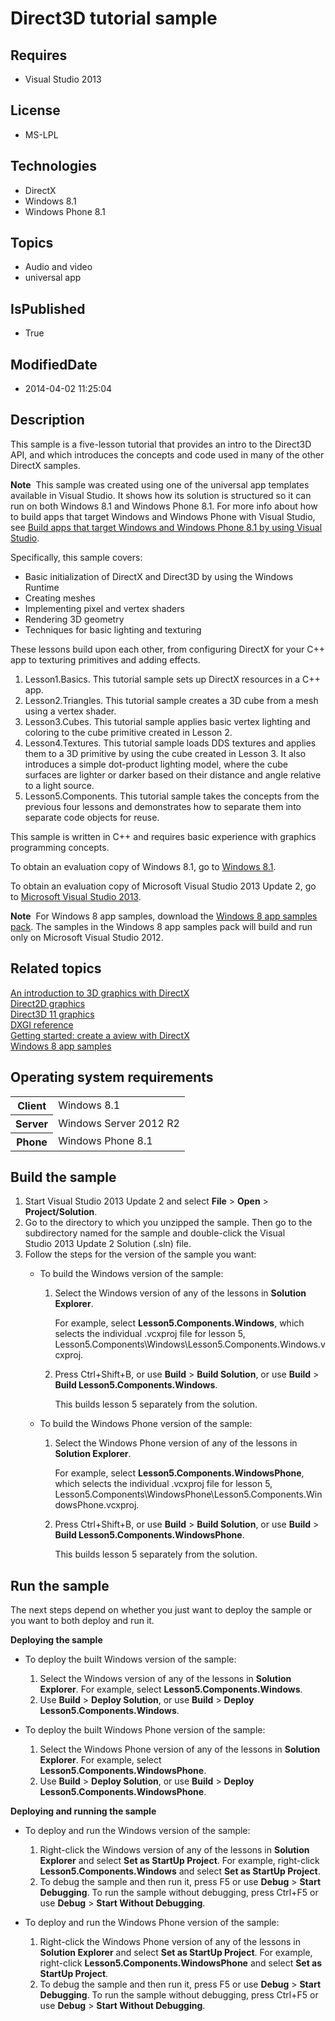 # Direct3D tutorial sample
## Requires
* Visual Studio 2013
## License
* MS-LPL
## Technologies
* DirectX
* Windows 8.1
* Windows Phone 8.1
## Topics
* Audio and video
* universal app
## IsPublished
* True
## ModifiedDate
* 2014-04-02 11:25:04
## Description

<div id="mainSection">
<p>This sample is a five-lesson tutorial that provides an intro to the Direct3D API, and which introduces the concepts and code used in many of the other DirectX samples.
</p>
<p class="note"><b>Note</b>&nbsp;&nbsp;This sample was created using one of the universal app templates available in Visual Studio. It shows how its solution is structured so it can run on both Windows&nbsp;8.1 and Windows Phone 8.1. For more info about how to build apps
 that target Windows and Windows Phone with Visual Studio, see <a href="http://msdn.microsoft.com/library/windows/apps/dn609832">
Build apps that target Windows and Windows Phone 8.1 by using Visual Studio</a>.</p>
<p>Specifically, this sample covers:</p>
<ul>
<li>Basic initialization of DirectX and Direct3D by using the Windows Runtime </li><li>Creating meshes </li><li>Implementing pixel and vertex shaders </li><li>Rendering 3D geometry </li><li>Techniques for basic lighting and texturing </li></ul>
<p></p>
<p>These lessons build upon each other, from configuring DirectX for your C&#43;&#43; app to texturing primitives and adding effects.
</p>
<ol>
<li>Lesson1.Basics. This tutorial sample sets up DirectX resources in a C&#43;&#43; app. </li><li>Lesson2.Triangles. This tutorial sample creates a 3D cube from a mesh using a vertex shader.
</li><li>Lesson3.Cubes. This tutorial sample applies basic vertex lighting and coloring to the cube primitive created in Lesson 2.
</li><li>Lesson4.Textures. This tutorial sample loads DDS textures and applies them to a 3D primitive by using the cube created in Lesson 3. It also introduces a simple dot-product lighting model, where the cube surfaces are lighter or darker based on their distance
 and angle relative to a light source. </li><li>Lesson5.Components. This tutorial sample takes the concepts from the previous four lessons and demonstrates how to separate them into separate code objects for reuse.
</li></ol>
<p></p>
<p>This sample is written in C&#43;&#43; and requires basic experience with graphics programming concepts.</p>
<p>To obtain an evaluation copy of Windows&nbsp;8.1, go to <a href="http://go.microsoft.com/fwlink/p/?linkid=301696">
Windows&nbsp;8.1</a>.</p>
<p>To obtain an evaluation copy of Microsoft Visual Studio&nbsp;2013 Update&nbsp;2, go to <a href="http://go.microsoft.com/fwlink/p/?linkid=301697">
Microsoft Visual Studio&nbsp;2013</a>.</p>
<p></p>
<p class="note"><b>Note</b>&nbsp;&nbsp;For Windows&nbsp;8 app samples, download the <a href="http://go.microsoft.com/fwlink/p/?LinkId=301698">
Windows&nbsp;8 app samples pack</a>. The samples in the Windows&nbsp;8 app samples pack will build and run only on Microsoft Visual Studio&nbsp;2012.</p>
<p></p>
<h2><a id="related_topics"></a>Related topics</h2>
<dl><dt><a href="http://msdn.microsoft.com/library/windows/apps/hh465137">An introduction to 3D graphics with DirectX</a>
</dt><dt><a href="http://msdn.microsoft.com/library/windows/apps/dd370987">Direct2D graphics</a>
</dt><dt><a href="http://msdn.microsoft.com/library/windows/apps/ff476080">Direct3D 11 graphics</a>
</dt><dt><a href="http://msdn.microsoft.com/library/windows/apps/bb205169">DXGI reference</a>
</dt><dt><a href="http://msdn.microsoft.com/library/windows/apps/br229580">Getting started: create a aview with DirectX</a>
</dt><dt><a href="http://go.microsoft.com/fwlink/p/?LinkID=227694">Windows 8 app samples</a>
</dt></dl>
<h2>Operating system requirements</h2>
<table>
<tbody>
<tr>
<th>Client</th>
<td><dt>Windows&nbsp;8.1 </dt></td>
</tr>
<tr>
<th>Server</th>
<td><dt>Windows Server&nbsp;2012&nbsp;R2 </dt></td>
</tr>
<tr>
<th>Phone</th>
<td><dt>Windows Phone 8.1 </dt></td>
</tr>
</tbody>
</table>
<h2>Build the sample</h2>
<p></p>
<ol>
<li>Start Visual Studio&nbsp;2013 Update&nbsp;2 and select <b>File</b> &gt; <b>Open</b> &gt;
<b>Project/Solution</b>. </li><li>Go to the directory to which you unzipped the sample. Then go to the subdirectory named for the sample and double-click the Visual Studio&nbsp;2013 Update&nbsp;2 Solution (.sln) file.
</li><li>Follow the steps for the version of the sample you want:
<ul>
<li>
<p>To build the Windows version of the sample:</p>
<ol>
<li>Select the Windows version of any of the lessons in <b>Solution Explorer</b>.
<p>For example, select <b>Lesson5.Components.Windows</b>, which selects the individual .vcxproj file for lesson 5, Lesson5.Components\Windows\Lesson5.Components.Windows.vcxproj.</p>
</li><li>Press Ctrl&#43;Shift&#43;B, or use <b>Build</b> &gt; <b>Build Solution</b>, or use <b>
Build</b> &gt; <b>Build Lesson5.Components.Windows</b>.
<p>This builds lesson 5 separately from the solution.</p>
</li></ol>
</li><li>
<p>To build the Windows Phone version of the sample:</p>
<ol>
<li>Select the Windows Phone version of any of the lessons in <b>Solution Explorer</b>.
<p>For example, select <b>Lesson5.Components.WindowsPhone</b>, which selects the individual .vcxproj file for lesson 5, Lesson5.Components\WindowsPhone\Lesson5.Components.WindowsPhone.vcxproj.</p>
</li><li>Press Ctrl&#43;Shift&#43;B, or use <b>Build</b> &gt; <b>Build Solution</b>, or use <b>
Build</b> &gt; <b>Build Lesson5.Components.WindowsPhone</b>.
<p>This builds lesson 5 separately from the solution.</p>
</li></ol>
</li></ul>
</li></ol>
<p></p>
<h2>Run the sample</h2>
<p>The next steps depend on whether you just want to deploy the sample or you want to both deploy and run it.</p>
<p><b>Deploying the sample</b></p>
<ul>
<li>
<p>To deploy the built Windows version of the sample:</p>
<ol>
<li>Select the Windows version of any of the lessons in <b>Solution Explorer</b>. For example, select
<b>Lesson5.Components.Windows</b>. </li><li>Use <b>Build</b> &gt; <b>Deploy Solution</b>, or use <b>Build</b> &gt; <b>Deploy Lesson5.Components.Windows</b>.
</li></ol>
</li><li>
<p>To deploy the built Windows Phone version of the sample:</p>
<ol>
<li>Select the Windows Phone version of any of the lessons in <b>Solution Explorer</b>. For example, select
<b>Lesson5.Components.WindowsPhone</b>. </li><li>Use <b>Build</b> &gt; <b>Deploy Solution</b>, or use <b>Build</b> &gt; <b>Deploy Lesson5.Components.WindowsPhone</b>.
</li></ol>
</li></ul>
<p><b>Deploying and running the sample</b></p>
<ul>
<li>
<p>To deploy and run the Windows version of the sample:</p>
<ol>
<li>Right-click the Windows version of any of the lessons in <b>Solution Explorer</b> and select
<b>Set as StartUp Project</b>. For example, right-click <b>Lesson5.Components.Windows</b> and select
<b>Set as StartUp Project</b>. </li><li>To debug the sample and then run it, press F5 or use <b>Debug</b> &gt; <b>Start Debugging</b>. To run the sample without debugging, press Ctrl&#43;F5 or use
<b>Debug</b> &gt; <b>Start Without Debugging</b>. </li></ol>
</li><li>
<p>To deploy and run the Windows Phone version of the sample:</p>
<ol>
<li>Right-click the Windows Phone version of any of the lessons in <b>Solution Explorer</b> and select
<b>Set as StartUp Project</b>. For example, right-click <b>Lesson5.Components.WindowsPhone</b> and select
<b>Set as StartUp Project</b>. </li><li>To debug the sample and then run it, press F5 or use <b>Debug</b> &gt; <b>Start Debugging</b>. To run the sample without debugging, press Ctrl&#43;F5 or use
<b>Debug</b> &gt; <b>Start Without Debugging</b>. </li></ol>
</li></ul>
</div>
